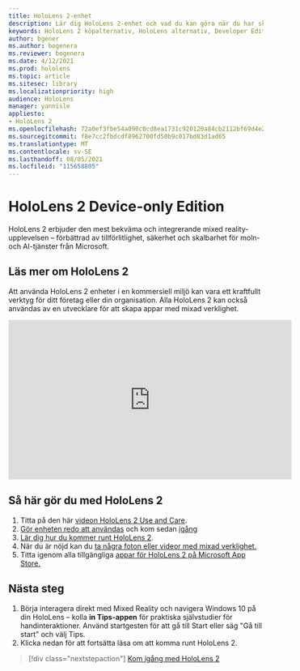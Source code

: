 ```yaml
---
title: HoloLens 2-enhet
description: Lär dig HoloLens 2-enhet och vad du kan göra när du har skaffat en egen.
keywords: HoloLens 2 köpalternativ, HoloLens alternativ, Developer Edition
author: bgener
ms.author: bogenera
ms.reviewer: bogenera
ms.date: 4/12/2021
ms.prod: hololens
ms.topic: article
ms.sitesec: library
ms.localizationpriority: high
audience: HoloLens
manager: yannisle
appliesto:
- HoloLens 2
ms.openlocfilehash: 72a0ef3fbe54a090c0cd8ea1731c920120a84cb2112bf69d4e25ccddd1326d15
ms.sourcegitcommit: f8e7cc2fbdcdf8962700fd50b9c017bd83d1ad65
ms.translationtype: MT
ms.contentlocale: sv-SE
ms.lasthandoff: 08/05/2021
ms.locfileid: "115658805"
---
```

# <a name="hololens-2-device-only-edition"></a>HoloLens 2 Device-only Edition

HoloLens 2 erbjuder den mest bekväma och integrerande mixed reality-upplevelsen – förbättrad av tillförlitlighet, säkerhet och skalbarhet för moln- och AI-tjänster från Microsoft.

## <a name="learn-about-hololens-2"></a>Läs mer om HoloLens 2
Att använda HoloLens 2 enheter i en kommersiell miljö kan vara ett kraftfullt verktyg för ditt företag eller din organisation. Alla HoloLens 2 kan också användas av en utvecklare för att skapa appar med mixad verklighet.

<iframe width="560" height="315" src="https://www.youtube.com/embed/XwOnHqiNAeU" frameborder="0" allow="accelerometer; autoplay; clipboard-write; encrypted-media; gyroscope; picture-in-picture" allowfullscreen></iframe>

## <a name="heres-what-to-do-next-with-the-hololens-2"></a>Så här gör du med HoloLens 2

1. Titta på den här [videon HoloLens 2 Use and Care](/hololens/hololens2-maintenance##HoloLens-2-Use-and-Care).
1. [Gör enheten redo att användas](/hololens/hololens2-setup) och kom sedan [igång](/hololens/hololens2-start)
1. [Lär dig hur du kommer runt HoloLens 2](/hololens/holographic-home).
1. När du är nöjd kan du [ta några foton eller videor med mixad verklighet.](/hololens/holographic-photos-and-videos)
1. Titta igenom alla tillgängliga [appar för HoloLens 2 på Microsoft App Store.](/hololens/holographic-store-apps)

## <a name="next-steps"></a>Nästa steg

1. Börja interagera direkt med Mixed Reality och navigera Windows 10 på din HoloLens – kolla **in Tips-appen** för praktiska självstudier för handinteraktioner. Använd startgesten för att gå till Start eller säg "Gå till start" och välj Tips.
1. Klicka nedan för att fortsätta läsa om att komma runt HoloLens 2.

> [!div class="nextstepaction"]
> [Kom igång med HoloLens 2](hololens2-basic-usage.md)